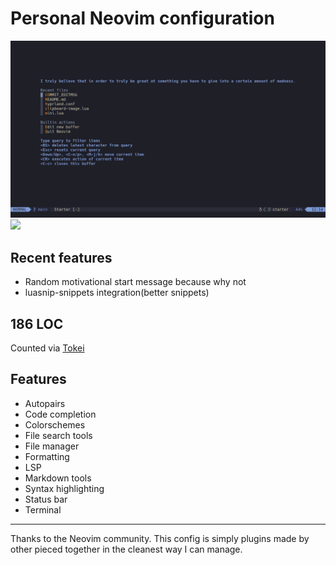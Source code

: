 # Personal Neovim configuration


![](./assets/neovim.png)
![](img/2024-01-08-19-49-49.png)

## Recent features
- Random motivational start message because why not
- luasnip-snippets integration(better snippets)

## 186 LOC
Counted via [Tokei](https://github.com/XAMPPRocky/tokei)

## Features
- Autopairs
- Code completion
- Colorschemes
- File search tools
- File manager
- Formatting
- LSP
- Markdown tools
- Syntax highlighting
- Status bar
- Terminal


---

Thanks to the Neovim community. This config is simply plugins made by other pieced together in the cleanest way I can manage.
